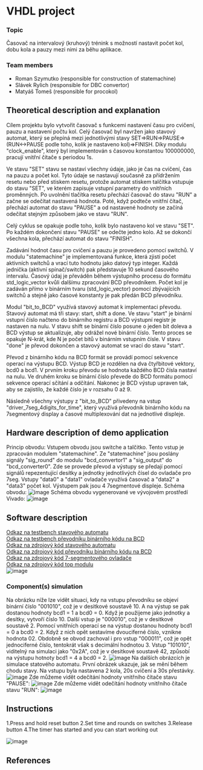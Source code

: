 # VHDL project

### Topic


Časovač na intervalový (kruhový) trénink s možností nastavit počet kol, dobu kola a pauzy mezi nimi za běhu aplikace.


### Team members

* Roman Szymutko (responsible for construction of statemachine)
* Slávek Rylich (responsible for DBC convertor)
* Matyáš Tomeš (responsible for procokol)

## Theoretical description and explanation

Cílem projektu bylo vytvořit časovač s funkcemi nastavení času pro cvičení, pauzu a nastavení počtu kol. Celý časovač byl navržen jako stavový automat, který se přepíná mezi jednotlivými stavy SET=>RUN=>PAUSE=>(RUN<->PAUSE podle toho, kolik je nastaveno kol)=>FINISH. Díky modulu "clock_enable", který byl implementován s časovou konstantou 100000000, pracují vnitřní čítače s periodou 1s.

Ve stavu "SET" stavu se nastaví všechny údaje, jako je čas na cvičení, čas na pauzu a počet kol. Tyto údaje se nastavují současně za přídržením resetu nebo před stiskem resetu, protože automat stiskem talčítka vstupuje do stavu "SET", ve kterém zapisuje vstupní parametry do vnitřních proměnných. Po uvolnění tlačítka resetu přechází časovač do stavu "RUN" a začne se odečítat nastavená hodnota. Poté, když podteče vnitřní čítač, přechází automat do stavu "PAUSE" a od nastavené hodnoty se začíná odečítat stejným způsobem jako ve stavu "RUN".

Celý cyklus se opakuje podle toho, kolik bylo nastaveno kol ve stavu "SET". Po každém dokončení stavu "PAUSE" se odečte jedno kolo. Až se dokončí všechna kola, přechází automat do stavu "FINISH".

Zadávání hodnot času pro cvičení a pauzu je provedeno pomocí switchů. V modulu "statemachine" je implementovaná funkce, která zjistí počet aktivních switchů a vrací tuto hodnotu jako datový typ integer. Každá jednička (aktivní spínač/switch) pak představuje 10 sekund časového intervalu. Časový údaj je převáděn během výstupního procesu do formátu std_logic_vector kvůli dalšímu zpracování BCD převodníkem. Počet kol je zadáván přímo v binárním tvaru (std_logic_vector) pomocí zbývajících switchů a stejně jako časové konstanty je pak předán BCD převodníku.


Modul "bit_to_BCD" využívá stavový automat k implementaci převodu. Stavový automat má tři stavy: start, shift a done. Ve stavu "start" je binární vstupní číslo načteno do binárního registru a BCD výstupní registr je nastaven na nulu. V stavu shift se binární číslo posune o jeden bit doleva a BCD výstup se aktualizuje, aby odrážel nové binární číslo. Tento proces se opakuje N-krát, kde N je počet bitů v binárním vstupním čísle. V stavu "done" je převod dokončen a stavový automat se vrací do stavu "start".

Převod z binárního kódu na BCD formát se provádí pomocí sekvence operací na výstupu BCD. Výstup BCD je rozdělen na dva čtyřbitové vektory, bcd0 a bcd1. V prvním kroku převodu se hodnota každého BCD čísla nastaví na nulu. Ve druhém kroku se binární číslo převede do BCD formátu pomocí sekvence operací sčítání a odčítání. Nakonec je BCD výstup upraven tak, aby se zajistilo, že každé číslo je v rozsahu 0 až 9.

Následně všechny výstupy z "bit_to_BCD" přivedeny na vstup "driver_7seg_4digits_for_time", který využívá převodník binárního kódu na 7segmentový display a časové multiplexování dat na jednotlivé displeje.



## Hardware description of demo application
Princip obvodu: Vstupem obvodu jsou switche a talčitko. Tento vstup je zpracován modulem "statemachine". Ze "statemachine" jsou poslány signály "sig_round" do modulu "bcd_convertor1" a "sig_output" do "bcd_converter0". Zde se provede převod a výstupy se předají pomocí signálů repezentující desítky a jednotky jednotlivých čísel do ovladače pro 7seg. Vstupy "data0" a "data1" ovladače využívá časovač a "data2" a "data3" počet kol. Výstupem pak jsou 4 7segmentové displeje.
Schéma obvodu:
![image](img/schematic_visio.jpg)
Schéma obvodu vygenerované ve vývojovém prostředí Vivado:
![image](img/schematic_vivado.jpg)

## Software description
[Odkaz na testbench stavového automatu](2/2.srcs/sim_1/new/tb.vhd)
</br>
[Odkaz na testbench převodníku binárního kódu na BCD](project_final/project_final.srcs/sim_1/new/tb_bin_to_BCD.vhd)
</br>
[Odkaz na zdrojový kód stavového automatu](project_final/project_final.srcs/sources_1/new/statemachine.vhd)
</br>
[Odkaz na zdrojový kód převodníku binárního kódu na BCD](project_final/project_final.srcs/sources_1/new/bin_to_BCD.vhd)
</br>
[Odkaz na zdrojový kód 7-segmentového ovladače](project_final/project_final.srcs/sources_1/new/driver_7seg_4digits_for_timer.vhd)
</br>
[Odkaz na zdrojový kód top modulu](project_final/project_final.srcs/sources_1/new/top.vhd)
</br>
![image](img/state_dia.png)
### Component(s) simulation

Na obrázku níže lze vidět situaci, kdy na vstupu převodníku se objeví binární číslo "001010", což je v desitkové soustavě 10. A na výstup se pak dostanou hodnoty bcd1 = 1 a bcd0 = 0. Když je použijeme jako jednotky a desítky, vytvoří číslo 10.
Další vstup je "000010", což je v desitkové soustavě 2. Pomocí vnitřních operací se na výstup dostanou hodnoty bcd1 = 0 a bcd0 = 2. Když z nich opět sestavíme dvouciferné číslo, vznikne hodnota 02.
Obdobně se obvod zachoval i pro vstup "000011", což je opět jednociferné číslo, tentokrát však s decimální hodnotou 3.
Vstup "101010", viditelný na simulaci jako "0x2A", což je v desitkové soustavě 42, způsobí na výstupu hotnoty bcd1 = 4 a bcd0 = 2.
![image](img/sim_bcd.png)
Na dalších obrázcích je simulace statového automatu. První obrázek ukazuje, jak se mění během chodu stavy. Na vstupu byla nastavena 2 kola, 20s cvičení a 30s přestávky.
![image](img/sim_states.png)
Zde můžeme vidět odečítání hodnoty vnitřního čítače stavu "PAUSE":
![image](img/sim_state_pause.png)
Zde můžeme vidět odečítání hodnoty vnitřního čítače stavu "RUN":
![image](img/sim_state_run.png)
## Instructions


1.Press and hold reset button 
2.Set time and rounds on switches
3.Release button
4.The timer has started and you can start working out

![image](img/photo.jpg)
## References

